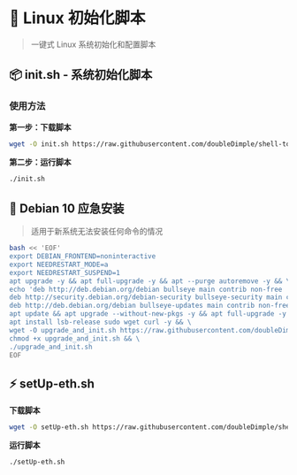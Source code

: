 # 🐧 Linux 初始化脚本

> 一键式 Linux 系统初始化和配置脚本

## 📦 init.sh - 系统初始化脚本

### 使用方法

**第一步：下载脚本**
```bash
wget -O init.sh https://raw.githubusercontent.com/doubleDimple/shell-tools/master/init.sh && chmod +x init.sh
```

**第二步：运行脚本**
```bash
./init.sh
```

## 🚨 Debian 10 应急安装

> 适用于新系统无法安装任何命令的情况

```bash
bash << 'EOF'
export DEBIAN_FRONTEND=noninteractive
export NEEDRESTART_MODE=a
export NEEDRESTART_SUSPEND=1
apt upgrade -y && apt full-upgrade -y && apt --purge autoremove -y && \
echo 'deb http://deb.debian.org/debian bullseye main contrib non-free
deb http://security.debian.org/debian-security bullseye-security main contrib non-free
deb http://deb.debian.org/debian bullseye-updates main contrib non-free' > /etc/apt/sources.list && \
apt update && apt upgrade --without-new-pkgs -y && apt full-upgrade -y && apt update && \
apt install lsb-release sudo wget curl -y && \
wget -O upgrade_and_init.sh https://raw.githubusercontent.com/doubleDimple/shell-tools/master/upgrade_and_init.sh && \
chmod +x upgrade_and_init.sh && \
./upgrade_and_init.sh
EOF
```

## ⚡ setUp-eth.sh

**下载脚本**
```bash
wget -O setUp-eth.sh https://raw.githubusercontent.com/doubleDimple/shell-tools/master/setUp-eth.sh && chmod +x setUp-eth.sh
```

**运行脚本**
```bash
./setUp-eth.sh
```
